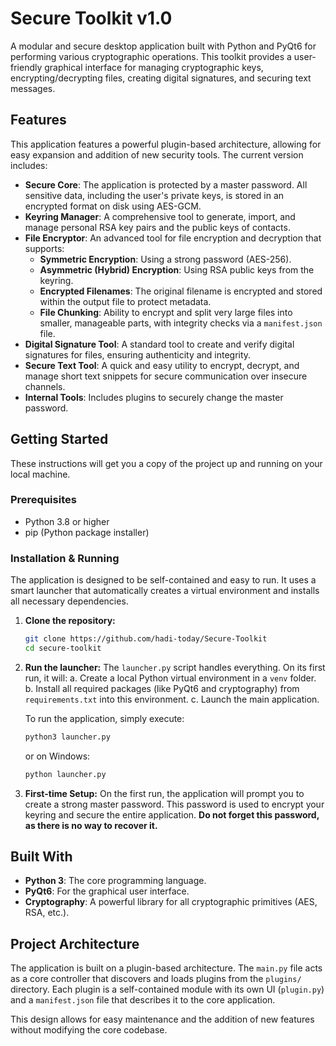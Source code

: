 # Secure Toolkit v1.0



A modular and secure desktop application built with Python and PyQt6 for performing various cryptographic operations. This toolkit provides a user-friendly graphical interface for managing cryptographic keys, encrypting/decrypting files, creating digital signatures, and securing text messages.

## Features

This application features a powerful plugin-based architecture, allowing for easy expansion and addition of new security tools. The current version includes:

*   **Secure Core**: The application is protected by a master password. All sensitive data, including the user's private keys, is stored in an encrypted format on disk using AES-GCM.
*   **Keyring Manager**: A comprehensive tool to generate, import, and manage personal RSA key pairs and the public keys of contacts.
*   **File Encryptor**: An advanced tool for file encryption and decryption that supports:
    *   **Symmetric Encryption**: Using a strong password (AES-256).
    *   **Asymmetric (Hybrid) Encryption**: Using RSA public keys from the keyring.
    *   **Encrypted Filenames**: The original filename is encrypted and stored within the output file to protect metadata.
    *   **File Chunking**: Ability to encrypt and split very large files into smaller, manageable parts, with integrity checks via a `manifest.json` file.
*   **Digital Signature Tool**: A standard tool to create and verify digital signatures for files, ensuring authenticity and integrity.
*   **Secure Text Tool**: A quick and easy utility to encrypt, decrypt, and manage short text snippets for secure communication over insecure channels.
*   **Internal Tools**: Includes plugins to securely change the master password.

## Getting Started

These instructions will get you a copy of the project up and running on your local machine.

### Prerequisites

*   Python 3.8 or higher
*   pip (Python package installer)

### Installation & Running

The application is designed to be self-contained and easy to run. It uses a smart launcher that automatically creates a virtual environment and installs all necessary dependencies.

1.  **Clone the repository:**
    ```bash
    git clone https://github.com/hadi-today/Secure-Toolkit
    cd secure-toolkit
    ```

2.  **Run the launcher:**
    The `launcher.py` script handles everything. On its first run, it will:
    a. Create a local Python virtual environment in a `venv` folder.
    b. Install all required packages (like PyQt6 and cryptography) from `requirements.txt` into this environment.
    c. Launch the main application.

    To run the application, simply execute:
    ```bash
    python3 launcher.py
    ```
    or on Windows:
    ```bash
    python launcher.py
    ```

3.  **First-time Setup:**
    On the first run, the application will prompt you to create a strong master password. This password is used to encrypt your keyring and secure the entire application. **Do not forget this password, as there is no way to recover it.**

## Built With

*   **Python 3**: The core programming language.
*   **PyQt6**: For the graphical user interface.
*   **Cryptography**: A powerful library for all cryptographic primitives (AES, RSA, etc.).

## Project Architecture

The application is built on a plugin-based architecture. The `main.py` file acts as a core controller that discovers and loads plugins from the `plugins/` directory. Each plugin is a self-contained module with its own UI (`plugin.py`) and a `manifest.json` file that describes it to the core application.

This design allows for easy maintenance and the addition of new features without modifying the core codebase.
